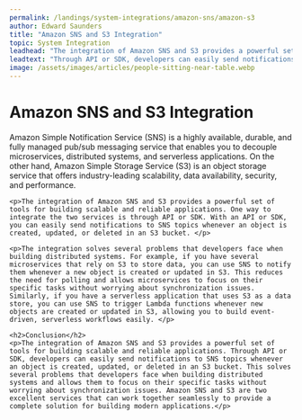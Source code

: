 ```yaml
---
permalink: /landings/system-integrations/amazon-sns/amazon-s3
author: Edward Saunders
title: "Amazon SNS and S3 Integration"
topic: System Integration
leadhead: "The integration of Amazon SNS and S3 provides a powerful set of tools for building scalable and reliable applications"
leadtext: "Through API or SDK, developers can easily send notifications to SNS topics whenever an object is created, updated, or deleted in an S3 bucket. This solves several problems that developers face when building distributed systems and allows them to focus on their specific tasks without worrying about synchronization issues. Amazon SNS and S3 are two excellent services that can work together seamlessly to provide a complete solution for building modern applications."
image: /assets/images/articles/people-sitting-near-table.webp
---
```

<div class="arttext">	<h1>Amazon SNS and S3 Integration</h1>
	<p>Amazon Simple Notification Service (SNS) is a highly available, durable, and fully managed pub/sub messaging service that enables you to decouple microservices, distributed systems, and serverless applications. On the other hand, Amazon Simple Storage Service (S3) is an object storage service that offers industry-leading scalability, data availability, security, and performance. </p>

	<p>The integration of Amazon SNS and S3 provides a powerful set of tools for building scalable and reliable applications. One way to integrate the two services is through API or SDK. With an API or SDK, you can easily send notifications to SNS topics whenever an object is created, updated, or deleted in an S3 bucket. </p>

	<p>The integration solves several problems that developers face when building distributed systems. For example, if you have several microservices that rely on S3 to store data, you can use SNS to notify them whenever a new object is created or updated in S3. This reduces the need for polling and allows microservices to focus on their specific tasks without worrying about synchronization issues. Similarly, if you have a serverless application that uses S3 as a data store, you can use SNS to trigger Lambda functions whenever new objects are created or updated in S3, allowing you to build event-driven, serverless workflows easily. </p>

	<h2>Conclusion</h2>
	<p>The integration of Amazon SNS and S3 provides a powerful set of tools for building scalable and reliable applications. Through API or SDK, developers can easily send notifications to SNS topics whenever an object is created, updated, or deleted in an S3 bucket. This solves several problems that developers face when building distributed systems and allows them to focus on their specific tasks without worrying about synchronization issues. Amazon SNS and S3 are two excellent services that can work together seamlessly to provide a complete solution for building modern applications.</p>
</div>